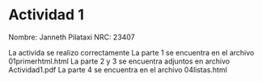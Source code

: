 # Actividad 1

Nombre: Janneth Pilataxi
NRC: 23407

La activida se realizo correctamente
La parte 1 se encuentra en el archivo 01primerhtml.html
La parte 2 y 3 se encuentra adjuntos en archivo Actividad1.pdf
La parte 4 se encuentra en el archivo 04listas.html

